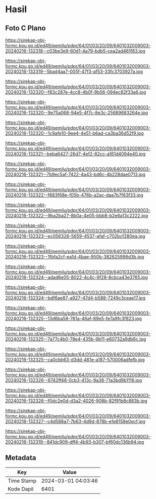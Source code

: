 # Hasil

## Foto C Plano

https://sirekap-obj-formc.kpu.go.id/ed49/pemilu/pdpr/64/01/03/20/09/6401032009003-20240216-132318--c03be3e9-60d1-4a79-bdb5-cea2ad461f83.jpg

https://sirekap-obj-formc.kpu.go.id/ed49/pemilu/pdpr/64/01/03/20/09/6401032009003-20240216-132319--5bad4aa7-005f-47f3-af53-33fc3703927a.jpg

https://sirekap-obj-formc.kpu.go.id/ed49/pemilu/pdpr/64/01/03/20/09/6401032009003-20240216-132320--f83c287e-4cc8-4b0f-9b56-094ec82f33a6.jpg

https://sirekap-obj-formc.kpu.go.id/ed49/pemilu/pdpr/64/01/03/20/09/6401032009003-20240216-132320--9e75a068-94e5-4f7c-8e3c-25689683264e.jpg

https://sirekap-obj-formc.kpu.go.id/ed49/pemilu/pdpr/64/01/03/20/09/6401032009003-20240216-132320--1c9afe10-9ee4-4e51-b6ad-ca3ba36d52f9.jpg

https://sirekap-obj-formc.kpu.go.id/ed49/pemilu/pdpr/64/01/03/20/09/6401032009003-20240216-132321--beba6427-26d7-4ef2-82cc-a161d4094e40.jpg

https://sirekap-obj-formc.kpu.go.id/ed49/pemilu/pdpr/64/01/03/20/09/6401032009003-20240216-132321--7b9ec5af-7422-4a43-bd6c-4b228dae0713.jpg

https://sirekap-obj-formc.kpu.go.id/ed49/pemilu/pdpr/64/01/03/20/09/6401032009003-20240216-132322--f883f68e-f05b-476b-a2ac-daa7b7f63f33.jpg

https://sirekap-obj-formc.kpu.go.id/ed49/pemilu/pdpr/64/01/03/20/09/6401032009003-20240216-132322--9ba2ba27-8b0a-4e05-bbb8-b2e6a13c2222.jpg

https://sirekap-obj-formc.kpu.go.id/ed49/pemilu/pdpr/64/01/03/20/09/6401032009003-20240216-132323--ec056326-5659-4537-afaf-c702bcf280ea.jpg

https://sirekap-obj-formc.kpu.go.id/ed49/pemilu/pdpr/64/01/03/20/09/6401032009003-20240216-132323--1fbfa2cf-ea1d-4bae-950b-382625998d3b.jpg

https://sirekap-obj-formc.kpu.go.id/ed49/pemilu/pdpr/64/01/03/20/09/6401032009003-20240216-132324--adad6e05-8022-4c4c-9f28-8cbca43e3765.jpg

https://sirekap-obj-formc.kpu.go.id/ed49/pemilu/pdpr/64/01/03/20/09/6401032009003-20240216-132324--bdf6ae87-a927-47d4-b588-7249c3ceae17.jpg

https://sirekap-obj-formc.kpu.go.id/ed49/pemilu/pdpr/64/01/03/20/09/6401032009003-20240216-132325--13d6ba58-761a-46af-89e5-fe7a9fc3f823.jpg

https://sirekap-obj-formc.kpu.go.id/ed49/pemilu/pdpr/64/01/03/20/09/6401032009003-20240216-132325--7a77c4b0-78e4-435b-9b11-e60732a9db6c.jpg

https://sirekap-obj-formc.kpu.go.id/ed49/pemilu/pdpr/64/01/03/20/09/6401032009003-20240216-132325--ca0cbb63-d3dd-461e-a187-570006adfefb.jpg

https://sirekap-obj-formc.kpu.go.id/ed49/pemilu/pdpr/64/01/03/20/09/6401032009003-20240216-132326--6742ff48-0cb3-413c-9a38-71a3bd9b1116.jpg

https://sirekap-obj-formc.kpu.go.id/ed49/pemilu/pdpr/64/01/03/20/09/6401032009003-20240216-132326--f0dc2e0d-d3a2-4026-908b-82f91b8c883b.jpg

https://sirekap-obj-formc.kpu.go.id/ed49/pemilu/pdpr/64/01/03/20/09/6401032009003-20240216-132327--c4d588a7-7b63-4d9d-878b-e1e8158e0ecf.jpg

https://sirekap-obj-formc.kpu.go.id/ed49/pemilu/pdpr/64/01/03/20/09/6401032009003-20240216-132319--841dc909-dff4-4b93-b307-bf60dc136b94.jpg


## Metadata

| Key        | Value               |
| ---------- | ------------------- |
| Time Stamp | 2024-03-01 04:03:46 |
| Kode Dapil | 6401                |



